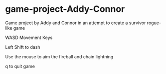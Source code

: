 # game-project-Addy-Connor
Game project by Addy and Connor in an attempt to create a survivor rogue-like game

WASD Movement Keys

Left Shift to dash

Use the mouse to aim the fireball and chain lightning

q to quit game
